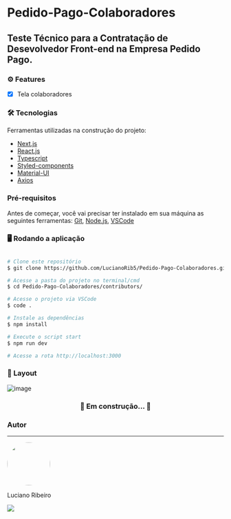 # Pedido-Pago-Colaboradores

## Teste Técnico para a Contratação de Desevolvedor Front-end na Empresa Pedido Pago.

### ⚙️ Features

- [x] Tela colaboradores


### 🛠 Tecnologias

Ferramentas utilizadas na construção do projeto:

- [Next.js](https://nextjs.org/)
- [React.js](https://pt-br.reactjs.org/)
- [Typescript](https://www.typescriptlang.org/)
- [Styled-components](https://styled-components.com/)
- [Material-UI](https://v4.mui.com/pt/)
- [Axios](https://axios-http.com/docs/intro)
### Pré-requisitos

Antes de começar, você vai precisar ter instalado em sua máquina as seguintes ferramentas:
[Git](https://git-scm.com), [Node.js](https://nodejs.org/en/), [VSCode](https://code.visualstudio.com/)

### 🖥️ Rodando a aplicação

```bash

# Clone este repositório
$ git clone https://github.com/LucianoRib5/Pedido-Pago-Colaboradores.git

# Acesse a pasta do projeto no terminal/cmd
$ cd Pedido-Pago-Colaboradores/contributors/

# Acesse o projeto via VSCode
$ code .

# Instale as dependências
$ npm install

# Execute o script start
$ npm run dev

# Acesse a rota http://localhost:3000
```

### 📱 Layout 
![image](https://user-images.githubusercontent.com/89327618/171067447-6feb85ca-1424-4e6a-b08e-ea05d966d5cb.png)

<h3 align="center"> 
	🚧 Em construção...  🚧
</h3>

### Autor
---
<div>
  <img style="border-radius: 50%;" src="https://avatars.githubusercontent.com/u/89327618?v=4" width="100px;" alt=""/></br>
  <p>Luciano Ribeiro</b></p>
</div>

<div> 
  <a href="https://www.linkedin.com/in/lucianorib5/">
    <img src="https://img.shields.io/badge/LinkedIn-0077B5?style=for-the-badge&logo=linkedin&logoColor=white"/> 
  </a>  
</div>
